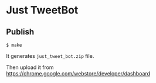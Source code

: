 # Just TweetBot


## Publish

```console
$ make
```

It generates `just_tweet_bot.zip` file.

Then upload it from https://chrome.google.com/webstore/developer/dashboard
